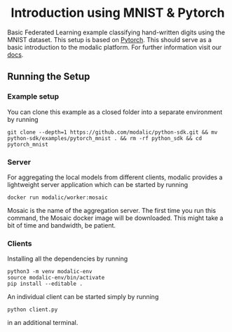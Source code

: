 <h1 align="center">
  <b> Introduction using MNIST & Pytorch </b><br>
</h1>

Basic Federated Learning example classifying hand-written digits using the MNIST dataset. This setup is based on [Pytorch](https://pytorch.org/). This should serve as a basic introduction to the modalic platform. For further information visit our  [docs](https://modalic.ai/).

## Running the Setup

### Example setup
You can clone this example as a closed folder into a separate environment by running
```
git clone --depth=1 https://github.com/modalic/python-sdk.git && mv python-sdk/examples/pytorch_mnist . && rm -rf python_sdk && cd pytorch_mnist
```

### Server
For aggregating the local models from different clients, modalic provides a lightweight server application which can be started by running
```
docker run modalic/worker:mosaic
```
Mosaic is the name of the aggregation server. The first time you run this command, the Mosaic docker image will be downloaded. This might take a bit of time and bandwidth, be patient.

### Clients
Installing all the dependencies by running
```
python3 -m venv modalic-env
source modalic-env/bin/activate
pip install --editable .
```
An individual client can be started simply by running
```
python client.py
```
in an additional terminal.
